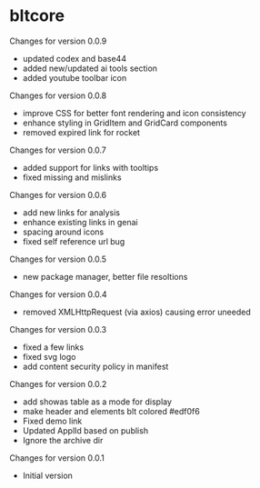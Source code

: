 # bltcore

Changes for version 0.0.9
- updated codex and base44
- added new/updated ai tools section
- added youtube toolbar icon

Changes for version 0.0.8
- improve CSS for better font rendering and icon consistency
- enhance styling in GridItem and GridCard components
- removed expired link for rocket

Changes for version 0.0.7
- added support for links with tooltips
- fixed missing and mislinks

Changes for version 0.0.6
- add new links for analysis
- enhance existing links in genai
- spacing around icons
- fixed self reference url bug

Changes for version 0.0.5
- new package manager, better file resoltions

Changes for version 0.0.4
- removed XMLHttpRequest (via axios) causing error uneeded

Changes for version 0.0.3
- fixed a few links
- fixed svg logo
- add content security policy in manifest

Changes for version 0.0.2
- add showas table as a mode for display
- make header and elements blt colored #edf0f6
- Fixed demo link
- Updated ApplId based on publish
- Ignore the archive dir


Changes for version 0.0.1
- Initial version
